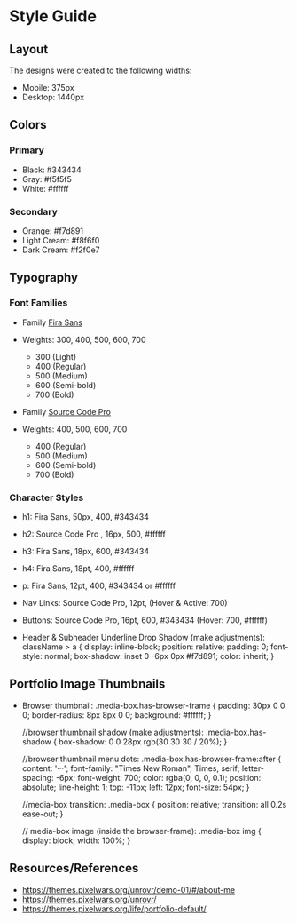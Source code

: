 # Style Guide

## Layout

The designs were created to the following widths:

- Mobile: 375px
- Desktop: 1440px

## Colors

### Primary

- Black: #343434
- Gray: #f5f5f5
- White: #ffffff

### Secondary

- Orange: #f7d891
- Light Cream: #f8f6f0
- Dark Cream: #f2f0e7


## Typography

### Font Families

- Family [Fira Sans](https://fonts.google.com/specimen/Fira+Sans?query=fira)
- Weights: 300, 400, 500, 600, 700
   - 300 (Light)
   - 400 (Regular)
   - 500 (Medium)
   - 600 (Semi-bold)
   - 700 (Bold)

- Family [Source Code Pro](https://fonts.google.com/specimen/Source+Code+Pro?query=source)
- Weights: 400, 500, 600, 700
   - 400 (Regular)
   - 500 (Medium)
   - 600 (Semi-bold)
   - 700 (Bold)


### Character Styles

- h1: Fira Sans, 50px, 400, #343434
- h2: Source Code Pro , 16px, 500, #ffffff
- h3: Fira Sans, 18px, 600, #343434
- h4: Fira Sans, 18pt, 400, #ffffff
- p: Fira Sans, 12pt, 400, #343434 or #ffffff

- Nav Links: Source Code Pro, 12pt, (Hover & Active: 700)

- Buttons: Source Code Pro, 16pt, 600, #343434 (Hover: 700, #ffffff)

- Header & Subheader Underline Drop Shadow (make adjustments):
   className > a {
      display: inline-block;
      position: relative;
      padding: 0;
      font-style: normal;
      box-shadow: inset 0 -6px 0px #f7d891;
      color: inherit;
   }


## Portfolio Image Thumbnails

- Browser thumbnail:
   .media-box.has-browser-frame {
      padding: 30px 0 0 0;
      border-radius: 8px 8px 0 0;
      background: #ffffff;
   }

   //browser thumbnail shadow (make adjustments):
      .media-box.has-shadow {
         box-shadow: 0 0 28px rgb(30 30 30 / 20%);
      }

   //browser thumbnail menu dots:
      .media-box.has-browser-frame:after {
         content: '···';
         font-family: "Times New Roman", Times, serif;
         letter-spacing: -6px;
         font-weight: 700;
         color: rgba(0, 0, 0, 0.1);
         position: absolute;
         line-height: 1;
         top: -11px;
         left: 12px;
         font-size: 54px;
      }


   //media-box transition:
      .media-box {
         position: relative;
         transition: all 0.2s ease-out;
      }

   // media-box image (inside the browser-frame):
      .media-box img {
         display: block;
         width: 100%;
      }


## Resources/References

- https://themes.pixelwars.org/unrovr/demo-01/#/about-me
- https://themes.pixelwars.org/unrovr/
- https://themes.pixelwars.org/life/portfolio-default/
